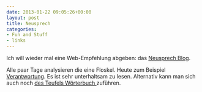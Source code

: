 ```yaml
---
date: 2013-01-22 09:05:26+00:00
layout: post
title: Neusprech
categories:
- Fun and Stuff
- links
---
```


Ich will wieder mal eine Web-Empfehlung abgeben: das [Neusprech Blog](http://neusprech.org/).

Alle paar Tage analysieren die eine Floskel. Heute zum Beispiel [Verantwortung](http://neusprech.org/verantwortung-uebernehmen/). Es ist sehr unterhaltsam zu lesen. Alternativ kann man sich auch noch [des Teufels Wörterbuch ](https://de.wikipedia.org/wiki/Des_Teufels_W%C3%B6rterbuch)zuführen.

